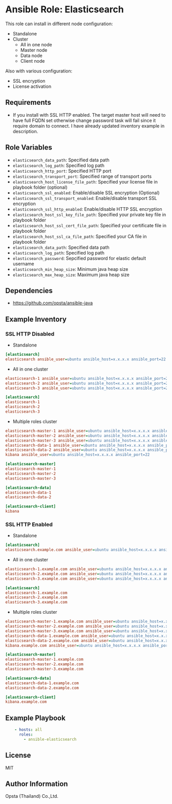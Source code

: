 # Ansible Role: Elasticsearch

This role can install in different node configuration:
- Standalone
- Cluster
  - All in one node
  - Master node
  - Data node
  - Client node

Also with various configuration:
- SSL encryption
- License activation

## Requirements

- If you install with SSL HTTP enabled. The target master host will need to have full FQDN set otherwise change password task will fail since it require domain to connect. I have already updated inventory example in description.

## Role Variables

- `elasticsearch_data_path`: Specified data path
- `elasticsearch_log_path`: Specified log path
- `elasticsearch_http_port`: Specified HTTP port
- `elasticsearch_transport_port`: Specified range of transport ports
- `elasticsearch_host_license_file_path`: Specified your license file in playbook folder (optional)
- `elasticsearch_ssl_enabled`: Enable/disable SSL encryption (Optional)
- `elasticsearch_ssl_transport_enabled`: Enable/disable transport SSL encryption
- `elasticsearch_ssl_http_enabled`: Enable/disable HTTP SSL encryption
- `elasticsearch_host_ssl_key_file_path`: Specified your private key file in playbook folder
- `elasticsearch_host_ssl_cert_file_path`: Specified your certificate file in playbook folder
- `elasticsearch_host_ssl_ca_file_path`: Specified your CA file in playbook folder
- `elasticsearch_data_path`: Specified data path
- `elasticsearch_log_path`: Specified log path
- `elasticsearch_password`: Sepcified password for elastic default username
- `elasticsearch_min_heap_size`: Minimum java heap size
- `elasticsearch_max_heap_size`: Maximum java heap size

## Dependencies

- https://github.com/opsta/ansible-java

## Example Inventory

### SSL HTTP Disabled

- Standalone
```ini
[elasticsearch]
elasticsearch ansible_user=ubuntu ansible_host=x.x.x.x ansible_port=22
```
- All in one cluster
```ini
elasticsearch-1 ansible_user=ubuntu ansible_host=x.x.x.x ansible_port=22
elasticsearch-2 ansible_user=ubuntu ansible_host=x.x.x.x ansible_port=22
elasticsearch-3 ansible_user=ubuntu ansible_host=x.x.x.x ansible_port=22

[elasticsearch]
elasticsearch-1
elasticsearch-2
elasticsearch-3
```
- Multiple roles cluster
```ini
elasticsearch-master-1 ansible_user=ubuntu ansible_host=x.x.x.x ansible_port=22
elasticsearch-master-2 ansible_user=ubuntu ansible_host=x.x.x.x ansible_port=22
elasticsearch-master-3 ansible_user=ubuntu ansible_host=x.x.x.x ansible_port=22
elasticsearch-data-1 ansible_user=ubuntu ansible_host=x.x.x.x ansible_port=22
elasticsearch-data-2 ansible_user=ubuntu ansible_host=x.x.x.x ansible_port=22
kibana ansible_user=ubuntu ansible_host=x.x.x.x ansible_port=22

[elasticsearch-master]
elasticsearch-master-1
elasticsearch-master-2
elasticsearch-master-3

[elasticsearch-data]
elasticsearch-data-1
elasticsearch-data-2

[elasticsearch-client]
kibana
```

### SSL HTTP Enabled

- Standalone
```ini
[elasticsearch]
elasticsearch.example.com ansible_user=ubuntu ansible_host=x.x.x.x ansible_port=22
```
- All in one cluster
```ini
elasticsearch-1.example.com ansible_user=ubuntu ansible_host=x.x.x.x ansible_port=22
elasticsearch-2.example.com ansible_user=ubuntu ansible_host=x.x.x.x ansible_port=22
elasticsearch-3.example.com ansible_user=ubuntu ansible_host=x.x.x.x ansible_port=22

[elasticsearch]
elasticsearch-1.example.com
elasticsearch-2.example.com
elasticsearch-3.example.com
```
- Multiple roles cluster
```ini
elasticsearch-master-1.example.com ansible_user=ubuntu ansible_host=x.x.x.x ansible_port=22
elasticsearch-master-2.example.com ansible_user=ubuntu ansible_host=x.x.x.x ansible_port=22
elasticsearch-master-3.example.com ansible_user=ubuntu ansible_host=x.x.x.x ansible_port=22
elasticsearch-data-1.example.com ansible_user=ubuntu ansible_host=x.x.x.x ansible_port=22
elasticsearch-data-2.example.com ansible_user=ubuntu ansible_host=x.x.x.x ansible_port=22
kibana.example.com ansible_user=ubuntu ansible_host=x.x.x.x ansible_port=22

[elasticsearch-master]
elasticsearch-master-1.example.com
elasticsearch-master-2.example.com
elasticsearch-master-3.example.com

[elasticsearch-data]
elasticsearch-data-1.example.com
elasticsearch-data-2.example.com

[elasticsearch-client]
kibana.example.com
```

## Example Playbook
```yaml
    - hosts: all
      roles:
        - ansible-elasticsearch
```

## License

MIT

## Author Information

Opsta (Thailand) Co.,Ltd.
